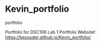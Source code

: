 # Kevin_portfolio
 portfolio

 Portfolio for DSC106 Lab 1
 Portfolio Website!
 https://kesouder.github.io/Kevin_portfolio/
